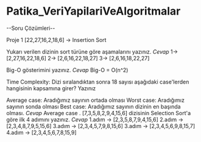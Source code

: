 # Patika_VeriYapilariVeAlgoritmalar
--Soru Çözümleri--

Proje 1
[22,27,16,2,18,6] -> Insertion Sort

Yukarı verilen dizinin sort türüne göre aşamalarını yazınız.
  *Cevap*
  1-> [2,27,16,22,18,6]
  2-> [2,6,16,22,18,27]
  3-> [2,6,16,18,22,27]

Big-O gösterimini yazınız.
  *Cevap*
  Big-O = O(n^2)
  
Time Complexity: Dizi sıralandıktan sonra 18 sayısı aşağıdaki case'lerden hangisinin kapsamına girer? Yazınız

Average case: Aradığımız sayının ortada olması
Worst case: Aradığımız sayının sonda olması
Best case: Aradığımız sayının dizinin en başında olması.
  *Cevap*
  Average case
.
[7,3,5,8,2,9,4,15,6] dizisinin Selection Sort'a göre ilk 4 adımını yazınız.
  *Cevap*
  1.adım -> [2,3,5,8,7,9,4,15,6]
  2.adım -> [2,3,4,8,7,9,5,15,6]
  3.adım -> [2,3,4,5,7,9,8,15,6]
  3.adım -> [2,3,4,5,6,9,8,15,7]
  4.adım -> [2,3,4,5,6,7,8,15,9]
